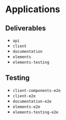 # Applications

## Deliverables

- `api`
- `client`
- `documentation`
- `elements`
- `elements-testing`

## Testing

- `client-components-e2e`
- `client-e2e`
- `documentation-e2e`
- `elements-e2e`
- `elements-testing-e2e`
